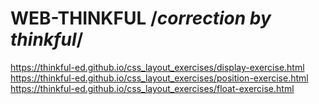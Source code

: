 # WEB-THINKFUL /*correction by thinkful*/
https://thinkful-ed.github.io/css_layout_exercises/display-exercise.html
https://thinkful-ed.github.io/css_layout_exercises/position-exercise.html
https://thinkful-ed.github.io/css_layout_exercises/float-exercise.html


